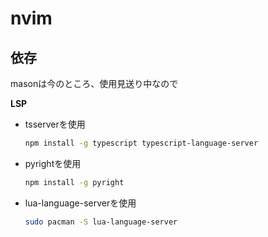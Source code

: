 # nvim

## 依存
masonは今のところ、使用見送り中なので

**LSP**
- tsserverを使用
    ```zsh
    npm install -g typescript typescript-language-server
    ```

- pyrightを使用
    ```zsh
    npm install -g pyright
    ```

- lua-language-serverを使用
    ```zsh
    sudo pacman -S lua-language-server
    ```
